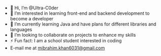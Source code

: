 - 👋 Hi, I’m @Ultra-C0der
- 👀 I’m interested in learning front-end and backend development to become a developer
- 🌱 I’m currently learning Java and have plans for different libraries and languages
- 💞️ I’m looking to collaborate on projects to enhance my skills 
- ⚡ Fun fact: I am a school student interested in coding
- E-mail me at mibrahim.khan6031@gmail.com

<!---
Ultra-C0der/Ultra-C0der is a ✨ special ✨ repository because its `README.md` (this file) appears on your GitHub profile.
You can click the Preview link to take a look at your changes.
--->
